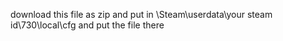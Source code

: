 download this file as zip and put in \Steam\userdata\your steam id\730\local\cfg and put the file there 
